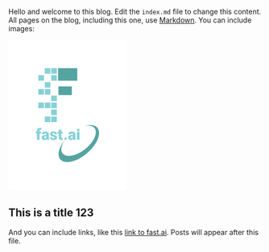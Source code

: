 Hello and welcome to this blog. Edit the `index.md` file to change this content. All pages on the blog, including this one, use [Markdown](https://guides.github.com/features/mastering-markdown/). You can include images:

![Image of fast.ai logo](images/logo.png)

## This is a title 123

And you can include links, like this [link to fast.ai](https://www.fast.ai). Posts will appear after this file. 
